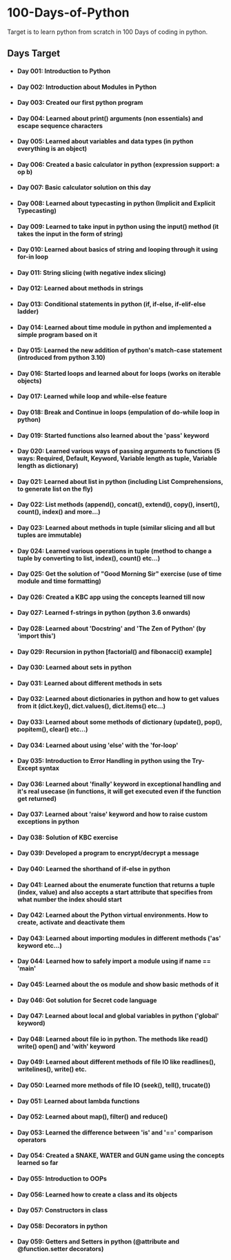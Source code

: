 # 100-Days-of-Python
Target is to learn python from scratch in 100 Days of coding in python.

## Days Target
- #### Day 001: Introduction to Python
- #### Day 002: Introduction about Modules in Python
- #### Day 003: Created our first python program
- #### Day 004: Learned about print() arguments (non essentials) and escape sequence characters
- #### Day 005: Learned about variables and data types (in python everything is an object)
- #### Day 006: Created a basic calculator in python (expression support: a op b)
- #### Day 007: Basic calculator solution on this day
- #### Day 008: Learned about typecasting in python (Implicit and Explicit Typecasting)
- #### Day 009: Learned to take input in python using the input() method (it takes the input in the form of string)
- #### Day 010: Learned about basics of string and looping through it using for-in loop
- #### Day 011: String slicing (with negative index slicing)
- #### Day 012: Learned about methods in strings
- #### Day 013: Conditional statements in python (if, if-else, if-elif-else ladder)
- #### Day 014: Learned about time module in python and implemented a simple program based on it
- #### Day 015: Learned the new addition of python's match-case statement (introduced from python 3.10)
- #### Day 016: Started loops and learned about for loops (works on iterable objects)
- #### Day 017: Learned while loop and while-else feature
- #### Day 018: Break and Continue in loops (empulation of do-while loop in python)
- #### Day 019: Started functions also learned about the 'pass' keyword
- #### Day 020: Learned various ways of passing arguments to functions (5 ways: Required, Default, Keyword, Variable length as tuple, Variable length as dictionary)
- #### Day 021: Learned about list in python (including List Comprehensions, to generate list on the fly)
- #### Day 022: List methods (append(), concat(), extend(), copy(), insert(), count(), index() and more...)
- #### Day 023: Learned about methods in tuple (similar slicing and all but tuples are immutable)
- #### Day 024: Learned various operations in tuple (method to change a tuple by converting to list, index(), count() etc...)
- #### Day 025: Get the solution of "Good Morning Sir" exercise (use of time module and time formatting)
- #### Day 026: Created a KBC app using the concepts learned till now
- #### Day 027: Learned f-strings in python (python 3.6 onwards)
- #### Day 028: Learned about 'Docstring' and 'The Zen of Python' (by 'import this')
- #### Day 029: Recursion in python [factorial() and fibonacci() example]
- #### Day 030: Learned about sets in python
- #### Day 031: Learned about different methods in sets
- #### Day 032: Learned about dictionaries in python and how to get values from it (dict.key(), dict.values(), dict.items() etc...)
- #### Day 033: Learned about some methods of dictionary (update(), pop(), popitem(), clear() etc...)
- #### Day 034: Learned about using 'else' with the 'for-loop'
- #### Day 035: Introduction to Error Handling in python using the Try-Except syntax
- #### Day 036: Learned about 'finally' keyword in exceptional handling and it's real usecase (in functions, it will get executed even if the function get returned)
- #### Day 037: Learned about 'raise' keyword and how to raise custom exceptions in python
- #### Day 038: Solution of KBC exercise
- #### Day 039: Developed a program to encrypt/decrypt a message
- #### Day 040: Learned the shorthand of if-else in python
- #### Day 041: Learned about the enumerate function that returns a tuple (index, value) and also accepts a start attribute that specifies from what number the index should start
- #### Day 042: Learned about the Python virtual environments. How to create, activate and deactivate them
- #### Day 043: Learned about importing modules in different methods ('as' keyword etc...)
- #### Day 044: Learned how to safely import a module using if __name__ == '__main__'
- #### Day 045: Learned about the os module and show basic methods of it
- #### Day 046: Got solution for Secret code language
- #### Day 047: Learned about local and global variables in python ('global' keyword)
- #### Day 048: Learned about file io in python. The methods like read() write() open() and 'with' keyword
- #### Day 049: Learned about different methods of file IO like readlines(), writelines(), write() etc.
- #### Day 050: Learned more methods of file IO (seek(), tell(), trucate())
- #### Day 051: Learned about lambda functions
- #### Day 052: Learned about map(), filter() and reduce()
- #### Day 053: Learned the difference between 'is' and '==' comparison operators
- #### Day 054: Created a SNAKE, WATER and GUN game using the concepts learned so far
- #### Day 055: Introduction to OOPs
- #### Day 056: Learned how to create a class and its objects
- #### Day 057: Constructors in class
- #### Day 058: Decorators in python
- #### Day 059: Getters and Setters in python (@attribute and @function.setter decorators)